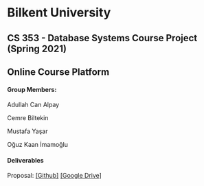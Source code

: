 # Bilkent University
## CS 353 - Database Systems Course Project (Spring 2021)
## Online Course Platform



#### Group Members:

Adullah Can Alpay

Cemre Biltekin

Mustafa Yaşar

Oğuz Kaan İmamoğlu



#### Deliverables

Proposal: [[Github]](https://github.com/OguzKaanImamoglu/Online-Course-Platform/blob/main/Group%201%20Proposal.pdf)  [[Google Drive]](https://docs.google.com/document/d/1LM5VS6MT3cDnsI_oO8nN7vY9bLUAT5O_I7LejMuM8go/edit#heading=h.i0j6ktylfoex)
